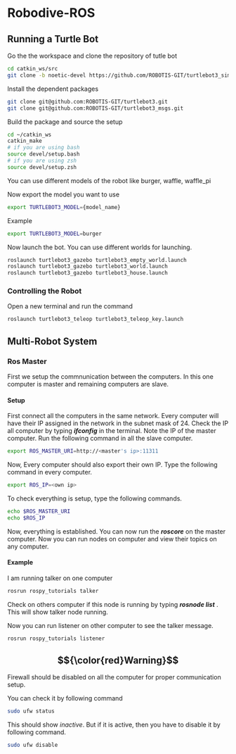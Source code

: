 # Robodive-ROS

## Running a Turtle Bot

Go the the workspace and clone the repository of tutle bot
```bash
cd catkin_ws/src
git clone -b noetic-devel https://github.com/ROBOTIS-GIT/turtlebot3_simulations.git
```
Install the dependent packages

```bash
git clone git@github.com:ROBOTIS-GIT/turtlebot3.git
git clone git@github.com:ROBOTIS-GIT/turtlebot3_msgs.git
```
Build the package and source the setup

```bash
cd ~/catkin_ws
catkin_make
# if you are using bash
source devel/setup.bash
# if you are using zsh
source devel/setup.zsh
```

You can use different models of the robot like burger, waffle, waffle_pi

Now export the model you want to use
```bash
export TURTLEBOT3_MODEL={model_name}
```
Example
```bash
export TURTLEBOT3_MODEL=burger
```

Now launch the bot.
You can use different worlds for launching.

```bash
roslaunch turtlebot3_gazebo turtlebot3_empty_world.launch
roslaunch turtlebot3_gazebo turtlebot3_world.launch
roslaunch turtlebot3_gazebo turtlebot3_house.launch
```
### Controlling the Robot

Open a new terminal and run the command

```bash
roslaunch turtlebot3_teleop turtlebot3_teleop_key.launch
```

## Multi-Robot System

### Ros Master
First we setup the commnunication between the computers. In this one computer is master and remaining computers are slave. 

#### Setup 
First connect all the computers in the same network. Every computer will have their IP assigned in the network in the subnet mask of 24. Check the IP all computer by typing ***ifconfig*** in the terminal. Note the IP of the master computer.
Run the following command in all the slave computer.

```bash
export ROS_MASTER_URI=http://<master's ip>:11311
```
Now, Every computer should also export their own IP. Type the following command in every computer.

```bash
export ROS_IP=<own ip>
```
To check everything is setup, type the following commands.


```bash
echo $ROS_MASTER_URI
echo $ROS_IP
```
Now, everything is established. You can now run the ***roscore*** on the master computer. Now you can run nodes on computer and view their topics on any computer.

#### Example

I am running talker on one computer 

```bash
rosrun rospy_tutorials talker
```
Check on others computer if this node is running by typing ***rosnode list*** . This will show talker node running. 

Now you can run listener on other computer to see the talker message.

```bash
rosrun rospy_tutorials listener
```
## $${\color{red}Warning}$$

Firewall should be disabled on all the computer for proper communication setup.

You can check it by following command

```bash
sudo ufw status
```
This should show *inactive*. But if it is active, then you have to disable it by following command.

```bash
sudo ufw disable
```